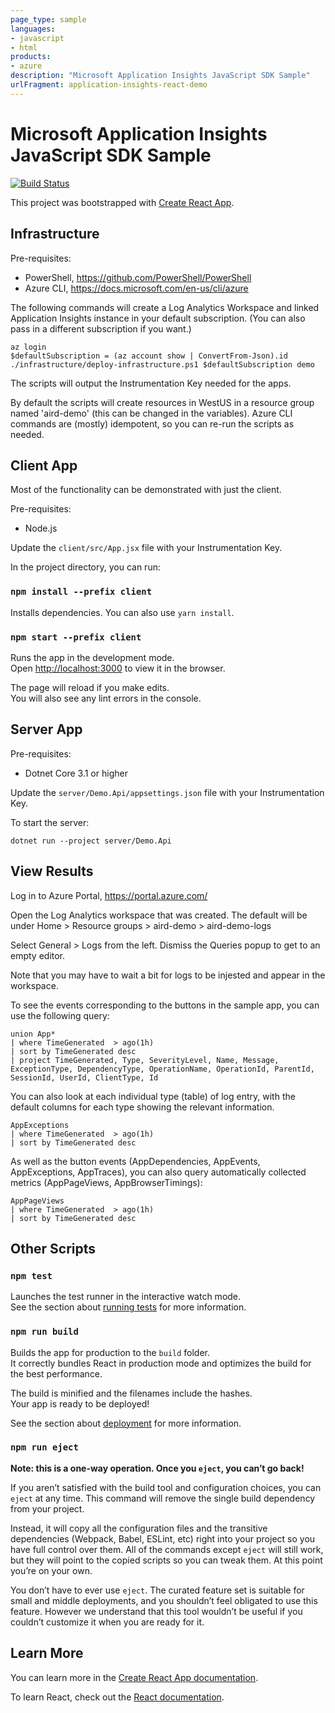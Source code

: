 ```yaml
---
page_type: sample
languages:
- javascript
- html
products:
- azure
description: "Microsoft Application Insights JavaScript SDK Sample"
urlFragment: application-insights-react-demo
---
```


# Microsoft Application Insights JavaScript SDK Sample
[![Build Status](https://travis-ci.org/Azure-Samples/application-insights-react-demo.svg?branch=master)](https://travis-ci.org/Azure-Samples/application-insights-react-demo)

This project was bootstrapped with [Create React App](https://github.com/facebook/create-react-app).


## Infrastructure

Pre-requisites:

* PowerShell, https://github.com/PowerShell/PowerShell
* Azure CLI, https://docs.microsoft.com/en-us/cli/azure

The following commands will create a Log Analytics Workspace and linked 
Application Insights instance in your default subscription. (You can also
pass in a different subscription if you want.)

```
az login
$defaultSubscription = (az account show | ConvertFrom-Json).id
./infrastructure/deploy-infrastructure.ps1 $defaultSubscription demo
```

The scripts will output the Instrumentation Key needed for the apps.

By default the scripts will create resources in WestUS in a resource group
named 'aird-demo' (this can be changed in the variables). Azure CLI commands
are (mostly) idempotent, so you can re-run the scripts as needed.


## Client App

Most of the functionality can be demonstrated with just the client.

Pre-requisites:

* Node.js

Update the `client/src/App.jsx` file with your Instrumentation Key.

In the project directory, you can run:

### `npm install --prefix client`

Installs dependencies. You can also use `yarn install`.

### `npm start --prefix client`

Runs the app in the development mode.<br>
Open [http://localhost:3000](http://localhost:3000) to view it in the browser.

The page will reload if you make edits.<br>
You will also see any lint errors in the console.


## Server App

Pre-requisites:

* Dotnet Core 3.1 or higher

Update the `server/Demo.Api/appsettings.json` file with your Instrumentation Key.

To start the server:

```
dotnet run --project server/Demo.Api
```

## View Results

Log in to Azure Portal, https://portal.azure.com/

Open the Log Analytics workspace that was created. The default will be under
Home > Resource groups > aird-demo > aird-demo-logs

Select General > Logs from the left. Dismiss the Queries popup to get to an empty editor.

Note that you may have to wait a bit for logs to be injested and appear in the workspace.

To see the events corresponding to the buttons in the sample app, you can use the following query:

```
union App*
| where TimeGenerated  > ago(1h)
| sort by TimeGenerated desc
| project TimeGenerated, Type, SeverityLevel, Name, Message, ExceptionType, DependencyType, OperationName, OperationId, ParentId, SessionId, UserId, ClientType, Id
```

You can also look at each individual type (table) of log entry, with the default columns for each type showing the relevant information.

```
AppExceptions
| where TimeGenerated  > ago(1h)
| sort by TimeGenerated desc
```

As well as the button events (AppDependencies, AppEvents, AppExceptions, AppTraces), you can also query automatically collected metrics (AppPageViews, AppBrowserTimings):

```
AppPageViews
| where TimeGenerated  > ago(1h)
| sort by TimeGenerated desc
```


## Other Scripts

### `npm test`

Launches the test runner in the interactive watch mode.<br>
See the section about [running tests](https://facebook.github.io/create-react-app/docs/running-tests) for more information.

### `npm run build`

Builds the app for production to the `build` folder.<br>
It correctly bundles React in production mode and optimizes the build for the best performance.

The build is minified and the filenames include the hashes.<br>
Your app is ready to be deployed!

See the section about [deployment](https://facebook.github.io/create-react-app/docs/deployment) for more information.

### `npm run eject`

**Note: this is a one-way operation. Once you `eject`, you can’t go back!**

If you aren’t satisfied with the build tool and configuration choices, you can `eject` at any time. This command will remove the single build dependency from your project.

Instead, it will copy all the configuration files and the transitive dependencies (Webpack, Babel, ESLint, etc) right into your project so you have full control over them. All of the commands except `eject` will still work, but they will point to the copied scripts so you can tweak them. At this point you’re on your own.

You don’t have to ever use `eject`. The curated feature set is suitable for small and middle deployments, and you shouldn’t feel obligated to use this feature. However we understand that this tool wouldn’t be useful if you couldn’t customize it when you are ready for it.

## Learn More

You can learn more in the [Create React App documentation](https://facebook.github.io/create-react-app/docs/getting-started).

To learn React, check out the [React documentation](https://reactjs.org/).
